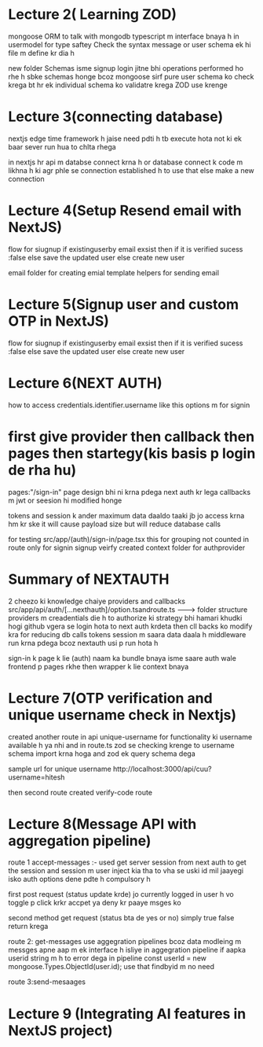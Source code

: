 # Lecture 2( Learning ZOD)

mongoose ORM to talk with mongodb 
typescript m interface bnaya h in usermodel for type saftey Check the syntax
message or user schema ek hi file m define kr dia h

new folder Schemas
isme signup login jitne bhi operations performed ho rhe h sbke schemas honge bcoz mongoose sirf pure user schema ko check krega bt hr ek individual schema ko validatre krega
ZOD use krenge

# Lecture 3(connecting database)
nextjs edge time framework h jaise need pdti h tb execute hota not ki ek baar sever run hua to chlta rhega

in nextjs hr api m databse connect krna h or database connect k code m likhna h ki agr phle se connection established h to use that else make a new connection

# Lecture 4(Setup Resend email with NextJS)
flow for siugnup
if existinguserby email exsist then
 if it is verified sucess :false
 else save the updated user
else 
create new user

email folder for creating emial template
helpers for sending email

# Lecture 5(Signup user and custom OTP in NextJS)
flow for siugnup
if existinguserby email exsist then
 if it is verified sucess :false
 else save the updated user
else 
create new user

# Lecture 6(NEXT AUTH)
how to access credentials.identifier.username like this
options m for signin

# first give provider then callback then pages then startegy(kis basis p login de rha hu)
pages:"/sign-in" page design bhi ni krna pdega next auth kr lega
callbacks m jwt or seesion hi modified honge

tokens and session k ander maximum data daaldo taaki jb jo access krna hm kr ske it will cause payload size but will reduce database calls

for testing 
src/app/(auth)/sign-in/page.tsx this for  grouping not counted in route only for signin signup veirfy
created context folder for authprovider

# Summary of NEXTAUTH
2 cheezo ki knowledge chaiye providers and callbacks
src/app/api/auth/[...nexthauth]/option.tsandroute.ts ---> folder structure
providers m creadentials die h to authorize ki strategy bhi hamari khudki hogi 
github vgera se login hota to next auth krdeta
then cll backs ko modify kra for reducing db calls tokens session m saara data daala h
middleware run krna pdega bcoz nextauth usi p run hota h

sign-in k page k lie (auth) naam ka bundle bnaya isme saare auth wale frontend p pages rkhe 
then wrapper k lie context bnaya

# Lecture 7(OTP verification and unique username check in Nextjs)
created another route in api unique-username for functionality ki username available h ya nhi and in route.ts
zod se checking krenge to username schema import krna hoga 
and zod ek query schema dega

sample url for unique username
http://localhost:3000/api/cuu?username=hitesh

then second route created verify-code route

# Lecture 8(Message API with aggregation pipeline)
route 1 accept-messages :-
used get server session from next auth to get the session and session m user inject kia tha to vha se uski id mil jaayegi isko auth options dene pdte h compulsory h

first post request (status update krde)
jo currently logged in user h vo toggle p click krkr 
accpet ya deny kr paaye msges ko

second method get request (status bta de yes or no)
simply true false return krega 

route 2: get-messages
use aggegration  pipelines bcoz data modleing m messges apne aap m ek interface h isliye 
in aggegration pipeline if aapka userid string m h to error dega in pipeline
const userId = new mongoose.Types.ObjectId(user.id); use that
findbyid m no need 

route 3:send-mesaages

# Lecture 9 (Integrating AI features in NextJS project)